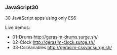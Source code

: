 ### JavaScript30
30 JavaScript apps using only ES6

Live demos:
- 01-Drums http://gerasim-drums.surge.sh/
- 02-Clock http://gerasim-clock.surge.sh/
- 03-CssVariables http://gerasim-cssvar.surge.sh/
